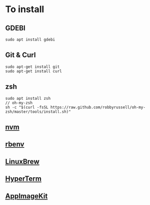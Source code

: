# To install

## GDEBI
```
sudo apt install gdebi

```

## Git & Curl

```
sudo apt-get install git
sudo apt-get install curl
```

## zsh
```
sudo apt install zsh
// oh-my-zsh
sh -c "$(curl -fsSL https://raw.github.com/robbyrussell/oh-my-zsh/master/tools/install.sh)"
```

## [nvm](https://github.com/creationix/nvm#installation)

## [rbenv](https://github.com/rbenv/rbenv#installation)

## [LinuxBrew](http://linuxbrew.sh/)

## [HyperTerm](https://hyper.is/)

## [AppImageKit](https://github.com/probonopd/AppImageKit/releases)
